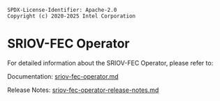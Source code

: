```text
SPDX-License-Identifier: Apache-2.0
Copyright (c) 2020-2025 Intel Corporation
```
# SRIOV-FEC Operator

For detailed information about the SRIOV-FEC Operator, please refer to:

Documentation: [sriov-fec-operator.md](spec/sriov-fec-operator.md)

Release Notes: [sriov-fec-operator-release-notes.md](spec/sriov-fec-operator-release-notes.md)